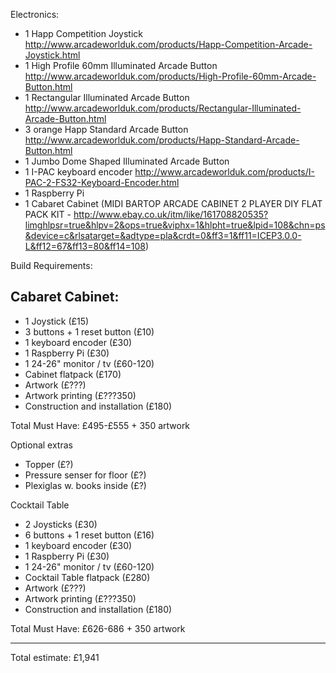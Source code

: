Electronics:

- 1 Happ Competition Joystick http://www.arcadeworlduk.com/products/Happ-Competition-Arcade-Joystick.html
- 1 High Profile 60mm Illuminated Arcade Button http://www.arcadeworlduk.com/products/High-Profile-60mm-Arcade-Button.html
- 1 Rectangular Illuminated Arcade Button http://www.arcadeworlduk.com/products/Rectangular-Illuminated-Arcade-Button.html
- 3 orange Happ Standard Arcade Button http://www.arcadeworlduk.com/products/Happ-Standard-Arcade-Button.html
- 1 Jumbo Dome Shaped Illuminated Arcade Button 
- 1 I-PAC keyboard encoder http://www.arcadeworlduk.com/products/I-PAC-2-FS32-Keyboard-Encoder.html
- 1 Raspberry Pi
- 1 Cabaret Cabinet (MIDI BARTOP ARCADE CABINET 2 PLAYER DIY FLAT PACK KIT - http://www.ebay.co.uk/itm/like/161708820535?limghlpsr=true&hlpv=2&ops=true&viphx=1&hlpht=true&lpid=108&chn=ps&device=c&rlsatarget=&adtype=pla&crdt=0&ff3=1&ff11=ICEP3.0.0-L&ff12=67&ff13=80&ff14=108)

Build Requirements:

Cabaret Cabinet:
---
* 1 Joystick (£15)
* 3 buttons + 1 reset button (£10)
* 1 keyboard encoder (£30)
* 1 Raspberry Pi (£30)
* 1 24-26" monitor / tv (£60-120)
* Cabinet flatpack (£170)
* Artwork (£???)
* Artwork printing (£???350)
* Construction and installation (£180)

Total Must Have: £495-£555 + 350 artwork

Optional extras
* Topper (£?)
* Pressure senser for floor (£?)
* Plexiglas w. books inside (£?)

Cocktail Table
* 2 Joysticks (£30)
* 6 buttons + 1 reset button (£16)
* 1 keyboard encoder (£30)
* 1 Raspberry Pi (£30)
* 1 24-26" monitor / tv (£60-120)
* Cocktail Table flatpack (£280)
* Artwork (£???)
* Artwork printing (£???350)
* Construction and installation (£180)

Total Must Have: £626-686 + 350 artwork

---

Total estimate: £1,941
